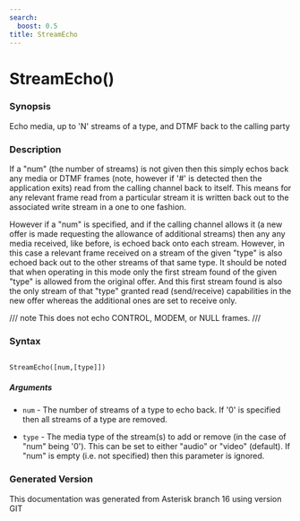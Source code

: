 ```yaml
---
search:
  boost: 0.5
title: StreamEcho
---
```


# StreamEcho()

### Synopsis

Echo media, up to 'N' streams of a type, and DTMF back to the calling party

### Description

If a "num" (the number of streams) is not given then this simply echos back any media or DTMF frames (note, however if '#' is detected then the application exits) read from the calling channel back to itself. This means for any relevant frame read from a particular stream it is written back out to the associated write stream in a one to one fashion.<br>

However if a "num" is specified, and if the calling channel allows it (a new offer is made requesting the allowance of additional streams) then any any media received, like before, is echoed back onto each stream. However, in this case a relevant frame received on a stream of the given "type" is also echoed back out to the other streams of that same type. It should be noted that when operating in this mode only the first stream found of the given "type" is allowed from the original offer. And this first stream found is also the only stream of that "type" granted read (send/receive) capabilities in the new offer whereas the additional ones are set to receive only.<br>


/// note
This does not echo CONTROL, MODEM, or NULL frames.
///


### Syntax


```

StreamEcho([num,[type]])
```
##### Arguments


* `num` - The number of streams of a type to echo back. If '0' is specified then all streams of a type are removed.<br>

* `type` - The media type of the stream(s) to add or remove (in the case of "num" being '0'). This can be set to either "audio" or "video" (default). If "num" is empty (i.e. not specified) then this parameter is ignored.<br>


### Generated Version

This documentation was generated from Asterisk branch 16 using version GIT 